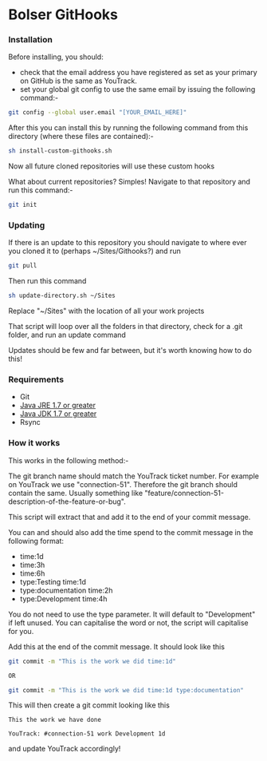 # Bolser GitHooks

### Installation

Before installing, you should:
 * check that the email address you have registered as set as your primary on GitHub is the same as YouTrack.
 * set your global git config to use the same email by issuing the following command:-

```bash
git config --global user.email "[YOUR_EMAIL_HERE]"
```

After this you can install this by running the following command from this directory (where these files are contained):-

```bash
sh install-custom-githooks.sh
```

Now all future cloned repositories will use these custom hooks

What about current repositories? Simples! Navigate to that repository and run this command:-

```bash
git init
```

### Updating

If there is an update to this repository you should navigate to where ever you cloned it to (perhaps ~/Sites/Githooks?) and run

```bash
git pull
```

Then run this command

```bash
sh update-directory.sh ~/Sites
```

Replace "~/Sites" with the location of all your work projects

That script will loop over all the folders in that directory, check for a .git folder, and run an update command

Updates should be few and far between, but it's worth knowing how to do this!

### Requirements

* Git
* [Java JRE 1.7 or greater](http://www.oracle.com/technetwork/java/javase/downloads/index.html)
* [Java JDK 1.7 or greater](http://www.oracle.com/technetwork/java/javase/downloads/index.html)
* Rsync

### How it works

This works in the following method:-

The git branch name should match the YouTrack ticket number. For example on YouTrack we use "connection-51". Therefore the git branch should contain the same. Usually something like "feature/connection-51-description-of-the-feature-or-bug".

This script will extract that and add it to the end of your commit message.

You can and should also add the time spend to the commit message in the following format:

* time:1d
* time:3h
* time:6h
* type:Testing time:1d
* type:documentation time:2h
* type:Development time:4h

You do not need to use the type parameter. It will default to "Development" if left unused. You can capitalise the word or not, the script will capitalise for you.

Add this at the end of the commit message. It should look like this

```bash
git commit -m "This is the work we did time:1d"

OR

git commit -m "This is the work we did time:1d type:documentation"
```

This will then create a git commit looking like this

```
This the work we have done

YouTrack: #connection-51 work Development 1d
```

and update YouTrack accordingly!
